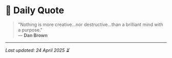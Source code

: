 # 📜 Daily Quote

> "Nothing is more creative...nor destructive...than a brilliant mind with a purpose."  
> — **Dan Brown**

---

_Last updated: 24 April 2025 ⏳_
